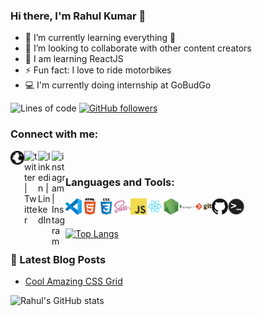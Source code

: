 ### Hi there, I'm Rahul Kumar  👋

- 🌱 I’m currently learning everything 🤣
- 👯 I’m looking to collaborate with other content creators
- 🥅 I am learning ReactJS
- ⚡ Fun fact: I love to ride motorbikes
- 💻 I'm currently doing internship at GoBudGo

![Lines of code](https://img.shields.io/badge/From%20Hello%20World%20I've%20written-4124786%20Lines%20of%20code-blue)
[![GitHub followers](https://img.shields.io/github/followers/rkrider.svg?style=social&label=Follow&maxAge=2592000)](https://github.com/rkrider?tab=followers)

### Connect with me:

[<img align="left" alt="iamrk.com" width="22px" src="https://raw.githubusercontent.com/iconic/open-iconic/master/svg/globe.svg" />](https://iamrk.herokuapp.com/)
[<img align="left" alt="twitter | Twitter" width="22px" src="https://cdn.jsdelivr.net/npm/simple-icons@v3/icons/twitter.svg" />](https://twitter.com/Rk_riderking)
[<img align="left" alt="linkedin | LinkedIn" width="22px" src="https://cdn.jsdelivr.net/npm/simple-icons@v3/icons/linkedin.svg" />](https://www.linkedin.com/in/rahul-kumar-518418193/)
[<img align="left" alt="instagram | Instagram" width="22px" src="https://cdn.jsdelivr.net/npm/simple-icons@v3/icons/instagram.svg" />](https://www.instagram.com/rk_terrific_rider/)

<br />


### Languages and Tools:

[<img align="left" alt="Visual Studio Code" width="26px" src="https://raw.githubusercontent.com/github/explore/80688e429a7d4ef2fca1e82350fe8e3517d3494d/topics/visual-studio-code/visual-studio-code.png" />](##)
[<img align="left" alt="HTML5" width="26px" src="https://raw.githubusercontent.com/github/explore/80688e429a7d4ef2fca1e82350fe8e3517d3494d/topics/html/html.png" />](##)
[<img align="left" alt="CSS3" width="26px" src="https://raw.githubusercontent.com/github/explore/80688e429a7d4ef2fca1e82350fe8e3517d3494d/topics/css/css.png" />](##)
[<img align="left" alt="Sass" width="26px" src="https://raw.githubusercontent.com/github/explore/80688e429a7d4ef2fca1e82350fe8e3517d3494d/topics/sass/sass.png" />](##)
[<img align="left" alt="JavaScript" width="26px" src="https://raw.githubusercontent.com/github/explore/80688e429a7d4ef2fca1e82350fe8e3517d3494d/topics/javascript/javascript.png" />](##)
[<img align="left" alt="React" width="26px" src="https://raw.githubusercontent.com/github/explore/80688e429a7d4ef2fca1e82350fe8e3517d3494d/topics/react/react.png" />](##)
[<img align="left" alt="Node.js" width="26px" src="https://raw.githubusercontent.com/github/explore/80688e429a7d4ef2fca1e82350fe8e3517d3494d/topics/nodejs/nodejs.png" />](##)
[<img align="left" alt="MongoDB" width="26px" src="https://raw.githubusercontent.com/github/explore/80688e429a7d4ef2fca1e82350fe8e3517d3494d/topics/mongodb/mongodb.png" />](##)
[<img align="left" alt="Git" width="26px" src="https://raw.githubusercontent.com/github/explore/80688e429a7d4ef2fca1e82350fe8e3517d3494d/topics/git/git.png" />](##)
[<img align="left" alt="GitHub" width="26px" src="https://raw.githubusercontent.com/github/explore/78df643247d429f6cc873026c0622819ad797942/topics/github/github.png" />](##)
[<img align="left" alt="Terminal" width="26px" src="https://raw.githubusercontent.com/github/explore/80688e429a7d4ef2fca1e82350fe8e3517d3494d/topics/terminal/terminal.png" />](##)

<br />
<br />

[![Top Langs](https://github-readme-stats.vercel.app/api/top-langs/?username=rkrider&layout=compact)](https://github.com/rkrider/github-readme-stats)


### 📕 Latest Blog Posts
- [Cool Amazing CSS Grid](https://dev.to/rkrider/cool-amazing-css-grid-1542)

![Rahul's GitHub stats](https://github-readme-stats.vercel.app/api?username=rkrider&show_icons=true&theme=radical)
